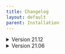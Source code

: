 ```yaml
---
title: Changelog
layout: default
parent: Installation
---
```


<details markdown="block">
<summary>Version 21.12</summary>

Changelog for v21.12:
---

### Added:
* AOMEI Backupper, DiskGenius, EasyUEFI, Macrium Reflect, MiniTool ShadowMaker, and Symantec Ghost boot disks have been have been restored as bootable ISOs. (.wim files, more accurately.)
* Windows 11 Recovery disc was added to the Windows Recovery menu, and I disabled the TPM 2.0 and CPU checks myself.
* BIOS Beep Codes Verifier 1.0.3.1036 to PortableApps menu.
* UEFITool v0.28.0 to PortableApps menu.
* UEFI BIOS Updater 1.69.17.2 (Converted from .bat to .exe by me) to PortableApps menu.
* Dell 64BIT BIOS Flash Utility v3.3.1, A03 (Icon added by me) to PortableApps menu.
* ASUS WinFlash v3.2.10, (PortableApps menu)
* Prime95 v30.8, build 3, (PortableApps menu)
* MediaCreationTool for Windows 11, (PortableApps menu)
* MediaCreationTool [AIO], (PortableApps menu) a batch file tool that I converted to .EXE which can download Windows ISOs for you. Also includes a .bat file to patch Windows 11 ISOs against TPM and CPU checks.
* Windows 11 Fixer, (PortableApps menu) to fix Windows 11 annoyances.
* Windows Install Assistant, (PortableApps menu) to check if your Windows meets the requirements to install Windows 11.
* Partition Bad Disk, (PortableApps menu)
* LICENSE.txt to the root of the USB.
* "Administrator" user folder shortcut on the Mini Windows 10 desktop.
* Added "The Official Website" URL shortcut to the Mini Windows 10 desktop, as well as in the Google Chrome Bookmarks bar.


### Removed: 
* My personal SSID and Wi-Fi password have been removed from Wifi.bat (Oops!)
* Problematic apps that would throw up errors or prompt you for a license have been removed.
* OnlyOFFICE Portable, to save drive space.
* Versioning numbers have been removed from the menus for a cleaner look. You can find the version information by checking the Submenu with F6.
* NIUBI Partition Editor, to save drive space.
* O&O BlueCon, to save drive space.
* The 32-bit menu of Lockpick has been removed, as it was a useless waste of space.

### Updated Apps:
* Many PortableApps have been updated.
* Ventoy to v1.0.63
* 7-zip to v21.06
* Tor Browser updated to v11.0.2, and is now set to auto-connect to the Tor network upon opening it. 
* Snappy Driver Installer Origin updated to vR739
* PCUnlocker updated to v5.6 in Lockpick.

### Updated Images:
* EaseUs Partition Master to v16.5
* Parted Magic to v2021.11.17
* MiniTool Partition Wizard to v12.6
* ShredOS to v2020.05.017, build v0.32.003_20211111
* AOMEI Backupper to v6.8.0
* AOMEI Partition Assistant to v9.5.0
* Jayro's Lockpick has been upgraded to a Windows 11-based WinPE.
* Boot-Repair-Disk to v2021-12-16
* EasyUEFI to v4.8
* Rescatux v0.74
* SystemRescue to v8.07
* PassMark MemTest86 to v9.3.1000 [Intel/AMD]
* PassMark MemTest86 to v9.3.1000 [ARM64/AARCH64]
* EaseUS Todo Backup to v13.5.0, build 20211123
* Macrium Reflect to v8.0.6353
* HDAT2 to v7.4
* MiniTool Power Data Recovery to v10.2
* Active@ Data Studio to v18.0.0
* ShredOS to v2020.05.016, Build 0.32_20211029

### Menu Changes:
* I have completely pain-stakingly rewritten ventoy.json, so that anyone can drop in a new updated .IMG, .ISO, .VHD, or .EFI file and rename it in the folder. This means you no longer have to edit ventoy.json when updating your bootable files.
* As a result of the re-write above, the folder structure has also changed to not only take advantage of the new menu, but also in aiding users with tooltips under the menu, giving descriptions of the tools, and telling users wether the tool supports BIOS, UEFI, or both.
* Backup_and_Restore has been renamed to Backup_and_Recovery.
* Boot_an_Operating_System has been renamed Live_Operating_Systems.
* A few icons have been adjusted, and a new icon for UEFI files has been made.
* Version info has been updated.
* New Wallpaper
* Added a holiday hat to the mascot.

### Other Misc. Changes:
* The Driverpacks in USB:\PortableApps\SnappyDriverInstaller\Drivers\ have been repacked with the latest 64-bit Windows 10 drivers (and all others removed.)
* The latest storage drivers have been integrated into Mini Windows 10's .wim file.
* A new desktop icon is on the Mini Windows 10 desktop, taking the user to the new MediCat website. (medicatusb.xyz)

### Fixes:
* The Malwarebytes Bootable WinPE now boots up Malwarebytes v2.2.1.1043, and completes virus scans without crashing. (Please see the _READ_ME!_.txt file at USB:\Programs\MalwarebytesPortable\ for more information.) Thanks @Gremlin220366#4797 for the new Malwarebytes Portable build!
* Fixed the Wallpaper setter so it sets the wallpaper properly in Mini Windows 10. It sometimes wouldn't set in VMware testing, and has been fixed within pecmd.ini.
* Also fixed Rainmeter not launching in certain instances.
* Further improvements to overall system stability and other minor adjustments have been made to enhance the user experience.

Project Contributors:
---

* MON5TERMATT contributed countless hours of his free time towards the installer of this project, the new website, server boosting, server moderation, seeding MediCat torrents, creating and maintaining the server bots, and more. He is a one man army, and is an invaluable asset to the MediCat dev team!
* Daan Breur (Daan Breur#6262) on the MediCat Discord server contributed PowerShell code for the MediCat USB Installer during the Beta program. Thanks Daan!
* AAA3A has also dedicated numerous hours of his time to the project, contributing cog modifications to the server bots, bringing forward updated versions of Lockpick, file hashing algorithms, updating wallpaper scripts, testing portable applications, and many other large and small contributions. His dedication to the project is immeasurable, and I'm glad he's on the MediCat dev team!
* Gremlin220366#4797 has been testing apps for us, helping us pin down troublesome applications. We really appreciate his efforts! He also supplied us with the new v2.2.1.1043 build of Malwarebytes Portable, to fix the crashes during a scan.
* COFF33NINJA#1282 for suggesting the MediaCreationTool (MCT) that's been added.
* A special thanks to the beta testers of the new MediCat installer. Thank you all for your time and dedication!

</details>

<details markdown="block">
<summary>Version 21.06</summary>

Changelog for v21.06:
---

### Added:
* Discord Portable has been reinstated and works again. It's a little slow to startup and update itself, etc... but it does work.
* DeepL Translator app in the PortableApps menu, for more fluent and smarter translations.
* WBG Windows Password Reset was added to Jayro's Lockpick by @AAA3A
* @AAA3A created a Startup.bat script that loads anything placed into the Y:\System\Startup\ folder once the desktop loads in. This can be useful for opening a custem application you like, or a notepad document, for example.
* @AAA3A and I have added a custom Wallpaper Changer script to Mini Windows 10. Place your custom background.png into the Y:\System\ directory (Y:\System\background.png) and your custom wallpaper will be set upon the desktop loading in. If you do not have a wallpaper located at Y:\System\background.png, the defaut wallpaper from X:\Windows\Web\Wallpaper\Windows\img0.jpg will be provided for you.
* A Wi-Fi connection generation script was made by @AAA3A, and added to the build. What you do is edit Y:\System\Startup\Wifi.bat with your network's SSID and Password, and switch the "set generation" flag to a capital 'Y'. Run the Wifi.bat, and it will generate you a Wifi.xml file. Then edit the "set generation" flag back to a capital 'N' and save it. Now it will connect to your Wi-Fi network automatically every time you boot up Mini Windows 10.
* MON5TERMATT#9999 on the MediCat USB Official Discord server compiled AAA3A's batch file to an EXE that launches Tor Browser from the PortableApps Menu.
* OnlyOffice Desktop Editor Portable has been added to the PortableApps Menu.
* Many, many, MANY applications have been added to the Start Menu. Be sure to check out the entire thing, it's LOADED with applications now!
* Exported previous MediCat USB wallpapers to the Themes folders, so you can now choose any of the previous MediCat USB wallpapers.
* New icon theme for the PortableApps menu, made by Discord user ijahangard#8048.


### Removed: 
* Extra copy of ShredOS I forgot to remove in the last version.

### Updated Apps:
* Many PortableApps have been updated.
* Ventoy to v1.0.46
* Jayro's Lockpick (the WinPE) was rebuilt by me using WinBuilder.
* Jayro's Lockpick (the application) was updated by @AAA3A.
* Mini Windows 10 was rebuilt from the ground up using Windows 10 Pro v2004 in WinBuilder. This brings many improvements, like better Wi-Fi drivers and trackpad support for HP laptops.
* Malwarebytes Bootable (the WinPE) was rebuilt using WinBuilder.
* Added a craptop of Apps in the Mini Windows 10 Start Menu. Lots to choose from now.


### Updated Images:
~ Rescuezilla to v2.2 [UEFI]
~ Macrium Reflect to v8.0.5994 [UEFI]
~ Mini Windows 10
~ Jayro's Lockpick
~ Malwarebytes Bootable

### Menu Changes:
* Version info has been updated.
* New Wallpaper
* Better spacing adjustments for the F-key buttons at the bottom, since [F7] was added.



### Fixed:
* Better trackpad support in Mini Windows 10, Malwarebytes Bootable, and Jayro's Lockpick.
* Rebuilt Malwarebytes Bootable - When you update the Virus Definitions, make sure you exit the app in the task tray, and re-open it so the new definitions take hold. Otherwise you may BSOD. And on that note, when running a custom scan, make sure you uncheck all 4 boxes on the left side to mitigate your chances of getting a BSOD.
* Further improvements to overall system stability and other minor adjustments have been made to enhance the user experience.

</details>